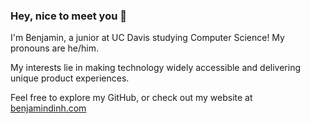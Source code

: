 ### Hey, nice to meet you 👋

I'm Benjamin, a junior at UC Davis studying Computer Science! My pronouns are he/him.

My interests lie in making technology widely accessible and delivering unique product experiences.

Feel free to explore my GitHub, or check out my website at [benjamindinh.com](https://benjamindinh.com/) 
